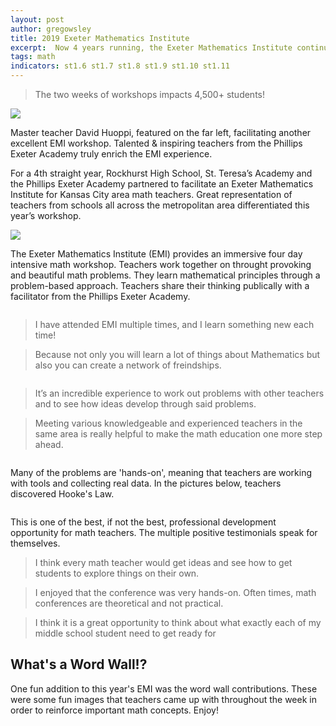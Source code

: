 ```yaml
---
layout: post
author: gregowsley
title: 2019 Exeter Mathematics Institute 
excerpt:  Now 4 years running, the Exeter Mathematics Institute continues to provide high-impact professional development for area math teachers (and some not from the area!)
tags: math
indicators: st1.6 st1.7 st1.8 st1.9 st1.10 st1.11
---
```

<blockquote> The two weeks of workshops impacts 4,500+ students! </blockquote>
<div class="flex-wrapper">
  <div class="x1"><img src="{{ site.baseurl }}/img/19EMI28.JPG"></div>
</div>
<p class="caption">Master teacher David Huoppi, featured on the far left, facilitating another excellent EMI workshop. Talented & inspiring teachers from the Phillips Exeter Academy truly enrich the EMI experience.</p>

For a 4th straight year, Rockhurst High School, St. Teresa’s Academy and the Phillips Exeter Academy partnered to facilitate an Exeter Mathematics Institute for Kansas City area math teachers. Great representation of teachers from schools all across the metropolitan area differentiated this year’s workshop.

<div class='tableauPlaceholder' id='viz1565724408496' style='position: relative'><noscript><a href='#'><img alt=' ' src='https:&#47;&#47;public.tableau.com&#47;static&#47;images&#47;22&#47;22JFDH5WT&#47;1_rss.png' style='border: none' /></a></noscript><object class='tableauViz'  style='display:none;'><param name='host_url' value='https%3A%2F%2Fpublic.tableau.com%2F' /> <param name='embed_code_version' value='3' /> <param name='path' value='shared&#47;22JFDH5WT' /> <param name='toolbar' value='yes' /><param name='static_image' value='https:&#47;&#47;public.tableau.com&#47;static&#47;images&#47;22&#47;22JFDH5WT&#47;1.png' /> <param name='animate_transition' value='yes' /><param name='display_static_image' value='yes' /><param name='display_spinner' value='yes' /><param name='display_overlay' value='yes' /><param name='display_count' value='yes' /><param name='filter' value='publish=yes' /></object></div>                
<script type='text/javascript'>                    var divElement = document.getElementById('viz1565724408496');                    var vizElement = divElement.getElementsByTagName('object')[0];                    vizElement.style.width='100%';vizElement.style.height=(divElement.offsetWidth*0.75)+'px';                    var scriptElement = document.createElement('script');                    scriptElement.src = 'https://public.tableau.com/javascripts/api/viz_v1.js';                    vizElement.parentNode.insertBefore(scriptElement, vizElement);                
</script>

The Exeter Mathematics Institute (EMI) provides an immersive four day intensive math workshop. Teachers work together on throught provoking and beautiful math problems. They learn mathematical principles through a problem-based approach. Teachers share their thinking publically with a facilitator from the Phillips Exeter Academy.

<div class="row">
  <div class="col-xs-3"><a class="image-popup-vertical-fit" href="/img/19EMI03.JPG" title=""><img src="/img/19EMI03.JPG" alt=""></a></div>
  <div class="col-xs-3"><a class="image-popup-vertical-fit" href="/img/19EMI06.JPG" title=""><img src="/img/19EMI06.JPG" alt=""></a></div>
  <div class="col-xs-3"><a class="image-popup-vertical-fit" href="/img/19EMI08.JPG" title=""><img src="/img/19EMI08.JPG" alt=""></a></div>
  <div class="col-xs-3"><a class="image-popup-vertical-fit" href="/img/19EMI10.JPG" title=""><img src="/img/19EMI10.JPG" alt=""></a></div>
</div>

<blockquote>I have attended EMI multiple times, and I learn something new each time!</blockquote>

<blockquote>Because not only you will learn a lot of things about Mathematics but also you can create a network of freindships.</blockquote>

<div class="row">
  <div class="col-xs-3"><a class="image-popup-vertical-fit" href="/img/19EMI11.JPG" title=""><img src="/img/19EMI11.JPG" alt=""></a></div>
  <div class="col-xs-3"><a class="image-popup-vertical-fit" href="/img/19EMI18.JPG" title=""><img src="/img/19EMI18.JPG" alt=""></a></div>
  <div class="col-xs-3"><a class="image-popup-vertical-fit" href="/img/19EMI19.JPG" title=""><img src="/img/19EMI19.JPG" alt=""></a></div>
  <div class="col-xs-3"><a class="image-popup-vertical-fit" href="/img/19EMI21.JPG" title=""><img src="/img/19EMI21.JPG" alt=""></a></div>
</div>

<blockquote>It’s an incredible experience to work out problems with other teachers and to see how ideas develop through said problems.</blockquote>

<blockquote>Meeting various knowledgeable and experienced teachers in the same area is really helpful to make the math education one more step ahead.</blockquote>

<div class="row">
  <div class="col-xs-3"><a class="image-popup-vertical-fit" href="/img/19EMI24.JPG" title=""><img src="/img/19EMI24.JPG" alt=""></a></div>
  <div class="col-xs-3"><a class="image-popup-vertical-fit" href="/img/19EMI26.JPG" title=""><img src="/img/19EMI26.JPG" alt=""></a></div>
  <div class="col-xs-3"><a class="image-popup-vertical-fit" href="/img/19EMI23.JPG" title=""><img src="/img/19EMI23.JPG" alt=""></a></div>
  <div class="col-xs-3"><a class="image-popup-vertical-fit" href="/img/19EMI28.JPG" title=""><img src="/img/19EMI28.JPG" alt=""></a></div>
</div>

Many of the problems are 'hands-on', meaning that teachers are working with tools and collecting real data. In the pictures below, teachers discovered Hooke's Law.

<div class="row">
  <div class="col-xs-3"><a class="image-popup-vertical-fit" href="/img/19EMI04.JPG" title=""><img src="/img/19EMI04.JPG" alt=""></a></div>
  <div class="col-xs-3"><a class="image-popup-vertical-fit" href="/img/19EMI16.JPG" title=""><img src="/img/19EMI16.JPG" alt=""></a></div>
  <div class="col-xs-3"><a class="image-popup-vertical-fit" href="/img/19EMI17.JPG" title=""><img src="/img/19EMI17.JPG" alt=""></a></div>
  <div class="col-xs-3"><a class="image-popup-vertical-fit" href="/img/19EMI22.JPG" title=""><img src="/img/19EMI22.JPG" alt=""></a></div>
</div>


This is one of the best, if not the best, professional development opportunity for math teachers. The multiple positive testimonials speak for themselves.

<blockquote>I think every math teacher would get ideas and see how to get students to explore things on their own.</blockquote>

<blockquote>I enjoyed that the conference was very hands-on. Often times, math conferences are theoretical and not practical.</blockquote>

<blockquote>I think it is a great opportunity to think about what exactly each of my middle school student need to get ready for</blockquote>


## What's a Word Wall!?

One fun addition to this year's EMI was the word wall contributions. These were some fun images that teachers came up with throughout the week in order to reinforce important math concepts. Enjoy!

<div class="row">
  <div class="col-xs-3"><a class="image-popup-vertical-fit" href="/img/19EMIWW1.JPG" title=""><img src="/img/19EMIWW1.JPG" alt=""></a></div>
  <div class="col-xs-3"><a class="image-popup-vertical-fit" href="/img/19EMIWW2.JPG" title=""><img src="/img/19EMIWW2.JPG" alt=""></a></div>
  <div class="col-xs-3"><a class="image-popup-vertical-fit" href="/img/19EMIWW3.JPG" title=""><img src="/img/19EMIWW3.JPG" alt=""></a></div>
  <div class="col-xs-3"><a class="image-popup-vertical-fit" href="/img/19EMIWW4.JPG" title=""><img src="/img/19EMIWW4.JPG" alt=""></a></div>
</div>
